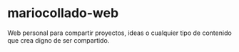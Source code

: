 # mariocollado-web
Web personal para compartir proyectos, ideas o cualquier tipo de contenido que crea digno de ser compartido.
